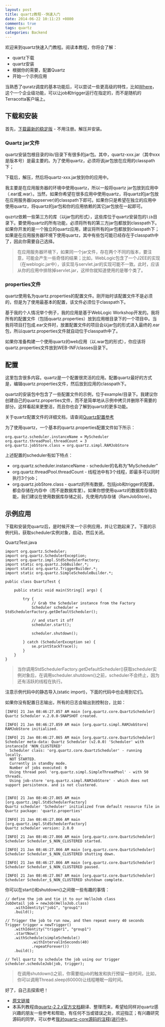 ```yaml
---
layout: post
title: quartz教程--快速入门
date: 2014-06-22 10:11:23 +0800
comments: true
tags: quartz
categories: Backend
---
```


欢迎来到quartz快速入门教程。阅读本教程，你将会了解：

- quartz下载
- quartz安装
- 根据你的需要，配置Quartz
- 开始一个示例应用

<!-- more -->

当熟悉了quratz调度的基本功能后，可以尝试一些更高级的特性，比如[Where](http://terracotta.org/documentation/quartz-scheduler/quartz-scheduler-where)，这个一个企业级功能，可以让job和trigger运行在指定的，而不是随机的Terracotta客户端上。

## 下载和安装

首先，[下载最新的稳定版](http://quartz-scheduler.org/downloads/) - 不用注册。解压并安装。

### Quartz jar文件

quartz安装包根目录的lib/目录下有很多的jar包。其中，quartz-xxx.jar（其中xxx是版本号）是最主要的。为了使用quartz，必须将该jar包放在应用的classpath下；

下载后，解压，然后将quartz-xxx.jar放到你的应用中。

我主要是在应用服务器的环境中使用quartz，所以一般将quartz jar包放到应用中（.ear或.war）。当然，如果你希望在很多应用中使用quartz，将quartz的jar包放在应用服务器(appserver)的classpath下即可。如果你只是希望在独立的应用中使用quartz，将quartz的jar包和你的应用依赖的其它jar包放在一起即可。

quzrtz依赖一些第三方的库（以jar包的形式），这些库位于quartz安装包的`lib`目录下。要使用quartz的所有功能，必须将所有的第三方jar包都放到classpath下。如果你开发的是一个独立的quartz应用，建议将所有的jar包都放到classpath下；如果是在应用服务器环境下使用quartz，其中有些包可能已经存在于classpath中了，因此你需要自己选择。

>  在应用服务器环境下，如果同一个jar文件，存在两个不同的版本，要注意，可能会产生一些奇怪的结果；比如，WebLogic包含了一个J2EE的实现（在weblogic.jar中），该实现与servlet.jar的实现可能不一致。此时，应该从你的应用中排除掉servlet.jar，这样你就知道使用的是哪个类了。

### properties文件

quartz使用名为quartz.properties的配置文件。刚开始时该配置文件不是必须的，但是为了使用最基本的配置，该文件必须位于classpath下。

基于我的个人情况举个例子，我的应用是基于WebLogic Workshop开发的。我将所有的配置文件（包括quartz.properties）放到应用根目录下的一个项目中。当我将项目打包成.ear文件时，放置配置文件的项目会以jar包的形式进入最终的.ear包，所以quartz.properties文件就自动位于classpath中了。

如果你准备构建一个使用quartz的web应用（以.war包的形式），你应该将quartz.properties文件放到WEB-INF/classes目录下。

## 配置

这里包含很多内容。quartz是一个配置很灵活的应用。配置quartz最好的方式是，编辑quartz.properties文件，然后放到应用的classpath下。

quartz的安装包中包含了一些配置文件的示例，位于example/目录下。我建议你创建自己的quartz.properties文件，而不是简单地从示例中拷贝并删除不需要的部分。这样看起来更整洁，而且你也会了解到quartz的更多功能。

关于quartz配置文件的详细文档，请查阅[Quartz配置参考](http://quartz-scheduler.org/documentation/quartz-2.2.x/configuration)

为了使用quartz，一个基本的quartz.properties配置文件如下所示：

	org.quartz.scheduler.instanceName = MyScheduler
	org.quartz.threadPool.threadCount = 3
	org.quartz.jobStore.class = org.quartz.simpl.RAMJobStore

上述配置的scheduler有如下特点：

- org.quartz.scheduler.instanceName - scheduler的名称为“MyScheduler”
- org.quartz.threadPool.threadCount - 线程池中有3个线程，即最多可以同时执行3个job；
- org.quartz.jobStore.class - quartz的所有数据，包括job和trigger的配置，都会存储在内存中（而不是数据库里）。如果你想使用quartz的数据库存储功能，我们建议在使用数据库存储之前，先使用内存存储（RamJobStore）。

## 示例应用

下载和安装完quartz后，是时候开发一个示例应用，并让它跑起来了。下面的示例代码，获取scheduler实例对象，启动，然后关闭。

QuartzTest.java

	import org.quartz.Scheduler;
	import org.quartz.SchedulerException;
	import org.quartz.impl.StdSchedulerFactory;
	import static org.quartz.JobBuilder.*;
	import static org.quartz.TriggerBuilder.*;
	import static org.quartz.SimpleScheduleBuilder.*;

	public class QuartzTest {

		public static void main(String[] args) {

			try {
				// Grab the Scheduler instance from the Factory
				Scheduler scheduler = StdSchedulerFactory.getDefaultScheduler();

				// and start it off
				scheduler.start();

				scheduler.shutdown();

			} catch (SchedulerException se) {
				se.printStackTrace();
			}
		}
	}

> 当你调用StdSchedulerFactory.getDefaultScheduler()获取scheduler实例对象后，在调用scheduler.shutdown()之前，scheduler不会终止，因为还有活跃的线程在执行。

注意示例代码中的静态导入(static import)，下面的代码中也会用到它们。

如果你没有配置日志输出，所有的日志会输出到控制台，比如：

	[INFO] 21 Jan 08:46:27.857 AM main [org.quartz.core.QuartzScheduler]
	Quartz Scheduler v.2.0.0-SNAPSHOT created.

	[INFO] 21 Jan 08:46:27.859 AM main [org.quartz.simpl.RAMJobStore]
	RAMJobStore initialized.

	[INFO] 21 Jan 08:46:27.865 AM main [org.quartz.core.QuartzScheduler]
	Scheduler meta-data: Quartz Scheduler (v2.0.0) 'Scheduler' with instanceId 'NON_CLUSTERED'
	  Scheduler class: 'org.quartz.core.QuartzScheduler' - running locally.
	  NOT STARTED.
	  Currently in standby mode.
	  Number of jobs executed: 0
	  Using thread pool 'org.quartz.simpl.SimpleThreadPool' - with 50 threads.
	  Using job-store 'org.quartz.simpl.RAMJobStore' - which does not support persistence. and is not clustered.


	[INFO] 21 Jan 08:46:27.865 AM main [org.quartz.impl.StdSchedulerFactory]
	Quartz scheduler 'Scheduler' initialized from default resource file in Quartz package: 'quartz.properties'

	[INFO] 21 Jan 08:46:27.866 AM main [org.quartz.impl.StdSchedulerFactory]
	Quartz scheduler version: 2.0.0

	[INFO] 21 Jan 08:46:27.866 AM main [org.quartz.core.QuartzScheduler]
	Scheduler Scheduler_$_NON_CLUSTERED started.

	[INFO] 21 Jan 08:46:27.866 AM main [org.quartz.core.QuartzScheduler]
	Scheduler Scheduler_$_NON_CLUSTERED shutting down.

	[INFO] 21 Jan 08:46:27.866 AM main [org.quartz.core.QuartzScheduler]
	Scheduler Scheduler_$_NON_CLUSTERED paused.

	[INFO] 21 Jan 08:46:27.867 AM main [org.quartz.core.QuartzScheduler]
	Scheduler Scheduler_$_NON_CLUSTERED shutdown complete.

你可以在start()和shutdown()之间做一些有趣的事情：

    // define the job and tie it to our HelloJob class
    JobDetail job = newJob(HelloJob.class)
        .withIdentity("job1", "group1")
        .build();

    // Trigger the job to run now, and then repeat every 40 seconds
    Trigger trigger = newTrigger()
        .withIdentity("trigger1", "group1")
        .startNow()
        .withSchedule(simpleSchedule()
                .withIntervalInSeconds(40)
                .repeatForever())            
        .build();

    // Tell quartz to schedule the job using our trigger
    scheduler.scheduleJob(job, trigger);

> 在调用shutdown()之前，你需要给job的触发和执行预留一些时间，比如，你可以调用Thread.sleep(60000)让线程睡眠一段时间。

好了，自己去探索吧！

- [原文链接](http://quartz-scheduler.org/documentation/quartz-2.2.x/quick-start)
- 本系列教程由[quartz-2.2.x官方文档](http://quartz-scheduler.org/documentation/quartz-2.2.x/tutorials)翻译、整理而来，希望给同样对quartz感兴趣的朋友一些参考和帮助，有任何不当或错误之处，欢迎指正；有兴趣研究源码的同学，可以参考[我对quartz-core源码的注释(进行中)](https://github.com/nkcoder/quartz-explained)。

